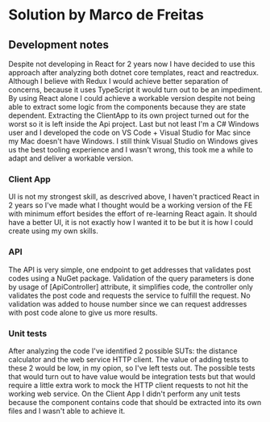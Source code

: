 # Solution by Marco de Freitas

## Development notes

Despite not developing in React for 2 years now I have decided to use this approach after analyzing both dotnet core templates, react and reactredux.
Although I believe with Redux I would achieve better separation of concerns, because it uses TypeScript it would turn out to be an impediment.
By using React alone I could achieve a workable version despite not being able to extract some logic from the components because they are state dependent. Extracting the ClientApp to its own project turned out for the worst so it is left inside the Api project. Last but not least I'm a C# Windows user and I developed the code on VS Code + Visual Studio for Mac since my Mac doesn't have Windows. I still think Visual Studio on Windows gives us the best tooling experience and I wasn't wrong, this took me a while to adapt and deliver a workable version.

### Client App

UI is not my strongest skill, as descrived above, I haven't practiced React in 2 years so I've made what I thought would be a working version of the FE with minimum effort besides the effort of re-learning React again. It should have a better UI, it is not exactly how I wanted it to be but it is how I could create using my own skills.

### API

The API is very simple, one endpoint to get addresses that validates post codes using a NuGet package. Validation of the query parameters is done by usage of [ApiController] attribute, it simplifies code, the controller only validates the post code and requests the service to fulfill the request. No validation was added to house number since we can request addresses with post code alone to give us more results.

### Unit tests

After analyzing the code I've identified 2 possible SUTs: the distance calculator and the web service HTTP client. The value of adding tests to these 2 would be low, in my opion, so I've left tests out.
The possible tests that would turn out to have value would be integration tests but that would require a little extra work to mock the HTTP client requests to not hit the working web service.
On the Client App I didn't perform any unit tests because the component contains code that should be extracted into its own files and I wasn't able to achieve it.